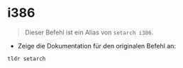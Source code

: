 # i386

> Dieser Befehl ist ein Alias von `setarch i386`.

- Zeige die Dokumentation für den originalen Befehl an:

`tldr setarch`
